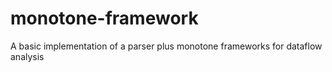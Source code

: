 monotone-framework
==================

A basic implementation of a parser plus monotone frameworks for dataflow analysis

